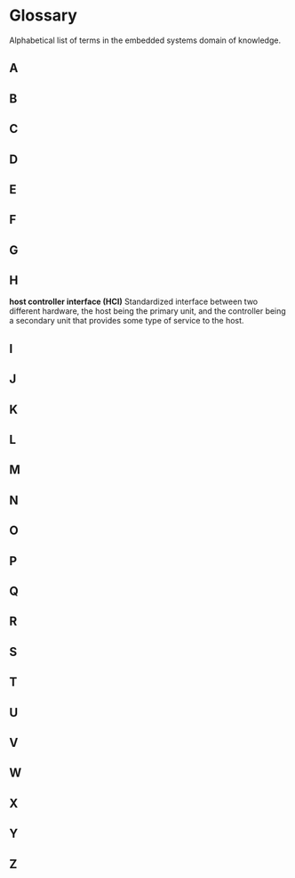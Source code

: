 # Glossary

Alphabetical list of terms in the embedded systems domain of knowledge.

## A

## B

## C

## D

## E

## F

## G

## H

**host controller interface (HCI)** Standardized interface between two different hardware, the host being the primary unit, and the controller being a secondary unit that provides some type of service to the host.

## I

## J

## K

## L

## M

## N

## O

## P

## Q

## R

## S

## T

## U

## V

## W

## X

## Y

## Z
